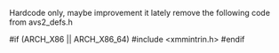 
Hardcode only, maybe improvement it lately
remove the following code from avs2_defs.h

#if (ARCH_X86 || ARCH_X86_64)
#include <xmmintrin.h>
#endif

